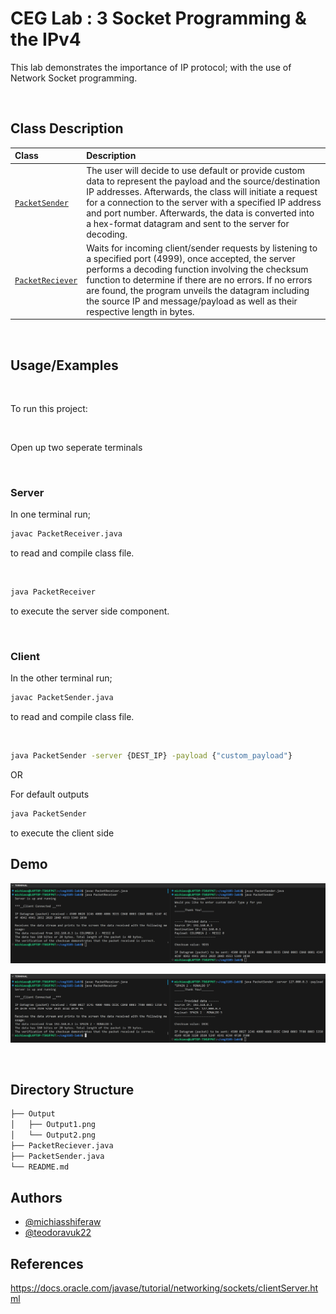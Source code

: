 # CEG Lab : 3 Socket Programming & the IPv4

This lab demonstrates the importance of IP protocol; with the use of Network Socket programming. 

&nbsp;

## Class Description

| Class     |  Description                |
| :-------- | :------------------------- |
| [`PacketSender`](#client) | The user will decide to use default or provide custom data to represent the payload and the source/destination IP addresses. Afterwards, the class will initiate a request for a connection to the server with a specified IP address and port number. Afterwards, the data is converted into a hex-format datagram and sent to the server for decoding. |
| [`PacketReciever`](#server) | Waits for incoming client/sender requests by listening to a specified port (4999), once accepted, the server performs a decoding function involving the checksum function to determine if there are no errors. If no errors are found, the program unveils the datagram including the source IP and message/payload as well as their respective length in bytes. |



&nbsp;



## Usage/Examples

&nbsp;

To run this project:

&nbsp;

Open up two seperate terminals

&nbsp;

### Server
In one terminal run;

```bash
javac PacketReceiver.java
```
to read and compile class file.

&nbsp;

```bash
java PacketReceiver
```
to execute the server side component.

&nbsp;

### Client
In the other terminal run;
```bash
javac PacketSender.java
```
to read and compile class file.

&nbsp;

```bash
java PacketSender -server {DEST_IP} -payload {"custom_payload"}
```

OR 

For default outputs
```bash
java PacketSender 
```

to execute the client side


## Demo

![Default Data ](https://github.com/MichiasShiferaw/ceg-3185_lab3/blob/main/Output/LabOutput1.png)

![Custom Data](https://github.com/MichiasShiferaw/ceg-3185_lab3/blob/main/Output/LabOutput2.png)

&nbsp;

## Directory Structure


```bash
├── Output
│   ├── Output1.png 
│   └── Output2.png
├── PacketReciever.java
├── PacketSender.java
└── README.md
```


## Authors

- [@michiasshiferaw](https://www.github.com/michiasshiferaw)
- [@teodoravuk22](https://github.com/teodoravuk22)

## References

https://docs.oracle.com/javase/tutorial/networking/sockets/cIientServer.html 